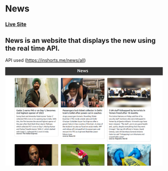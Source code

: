 # News

### [Live Site](https://64d3a5aa765d6c74ad77a50f--flourishing-concha-24375f.netlify.app/)

## News is an website that displays the new using the real time API. 

API used (https://inshorts.me/news/all)

![App](<App.png>)